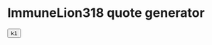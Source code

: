 # ImmuneLion318 quote generator

<button onclick="generate()">k1</button>

<p id="quote"></p>

<script>
  function generate(){
    document.getElementById("quote").innerHTML = "TEST"
  }
</script>

